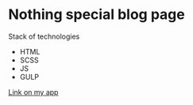 # Nothing special blog page

Stack of technologies
- HTML
- SCSS
- JS
- GULP

[Link on my app](https://simple-blog-page.vercel.app/)
